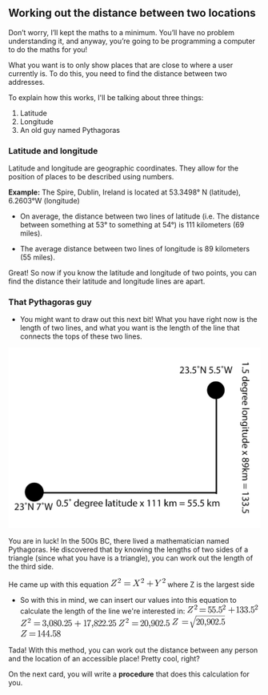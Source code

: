 ## Working out the distance between two locations

Don’t worry, I’ll kept the maths to a minimum. You’ll have no problem understanding it, and anyway, you’re going to be programming a computer to do the maths for you!

What you want is to only show places that are close to where a user currently is. To do this, you need to find the distance between two addresses.

To explain how this works, I'll be talking about three things:
  1. Latitude
  1. Longitude
  1. An old guy named Pythagoras

### Latitude and longitude
Latitude and longitude are geographic coordinates. They allow for the position of places to be described using numbers.

   **Example:** The Spire, Dublin, Ireland is located at 53.3498° N (latitude), 6.2603°W (longitude)

+ On average, the distance between two lines of latitude (i.e. The distance between something at 53° to something at 54°) is 111 kilometers (69 miles).

+ The average distance between two lines of longitude is 89 kilometers (55 miles).

Great! So now if you know the latitude and longitude of two points, you can find the distance their latitude and longitude lines are apart.

### That Pythagoras guy

+ You might want to draw out this next bit! What you have right now is the length of two lines, and what you want is the length of the line that connects the tops of these two lines.

![](images/latitudeLongitudeDiagram.png)

You are in luck! In the 500s BC, there lived a mathematician named Pythagoras. He discovered that by knowing the lengths of two sides of a triangle (since what you have is a triangle), you can work out the length of the third side.

He came up with this equation ![](images/pythagorasTheorem.png)  where Z is the largest side

+ So with this in mind, we can insert our values into this equation to calculate the length of the line we're interested in: ![](images/pythagorasTheorem1.png) ![](images/pythagorasTheorem2.png) ![](images/pythagorasTheorem3.png) ![](images/pythagorasTheorem4.png) ![](images/pythagorasTheorem5.png)

Tada! With this method, you can work out the distance between any person and the location of an accessible place! Pretty cool, right?

On the next card, you will write a **procedure** that does this calculation for you.
